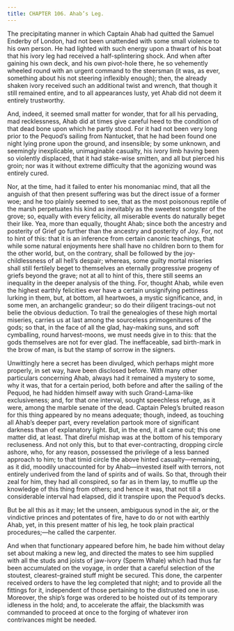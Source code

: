 ```yaml
---
title: CHAPTER 106. Ahab’s Leg.
---
```


The precipitating manner in which Captain Ahab had quitted the Samuel Enderby of London, had not been unattended with some small violence to his own person. He had lighted with such energy upon a thwart of his boat that his ivory leg had received a half-splintering shock. And when after gaining his own deck, and his own pivot-hole there, he so vehemently wheeled round with an urgent command to the steersman (it was, as ever, something about his not steering inflexibly enough); then, the already shaken ivory received such an additional twist and wrench, that though it still remained entire, and to all appearances lusty, yet Ahab did not deem it entirely trustworthy.

And, indeed, it seemed small matter for wonder, that for all his pervading, mad recklessness, Ahab did at times give careful heed to the condition of that dead bone upon which he partly stood. For it had not been very long prior to the Pequod’s sailing from Nantucket, that he had been found one night lying prone upon the ground, and insensible; by some unknown, and seemingly inexplicable, unimaginable casualty, his ivory limb having been so violently displaced, that it had stake-wise smitten, and all but pierced his groin; nor was it without extreme difficulty that the agonizing wound was entirely cured.

Nor, at the time, had it failed to enter his monomaniac mind, that all the anguish of that then present suffering was but the direct issue of a former woe; and he too plainly seemed to see, that as the most poisonous reptile of the marsh perpetuates his kind as inevitably as the sweetest songster of the grove; so, equally with every felicity, all miserable events do naturally beget their like. Yea, more than equally, thought Ahab; since both the ancestry and posterity of Grief go further than the ancestry and posterity of Joy. For, not to hint of this: that it is an inference from certain canonic teachings, that while some natural enjoyments here shall have no children born to them for the other world, but, on the contrary, shall be followed by the joy-childlessness of all hell’s despair; whereas, some guilty mortal miseries shall still fertilely beget to themselves an eternally progressive progeny of griefs beyond the grave; not at all to hint of this, there still seems an inequality in the deeper analysis of the thing. For, thought Ahab, while even the highest earthly felicities ever have a certain unsignifying pettiness lurking in them, but, at bottom, all heartwoes, a mystic significance, and, in some men, an archangelic grandeur; so do their diligent tracings-out not belie the obvious deduction. To trail the genealogies of these high mortal miseries, carries us at last among the sourceless primogenitures of the gods; so that, in the face of all the glad, hay-making suns, and soft cymballing, round harvest-moons, we must needs give in to this: that the gods themselves are not for ever glad. The ineffaceable, sad birth-mark in the brow of man, is but the stamp of sorrow in the signers.

Unwittingly here a secret has been divulged, which perhaps might more properly, in set way, have been disclosed before. With many other particulars concerning Ahab, always had it remained a mystery to some, why it was, that for a certain period, both before and after the sailing of the Pequod, he had hidden himself away with such Grand-Lama-like exclusiveness; and, for that one interval, sought speechless refuge, as it were, among the marble senate of the dead. Captain Peleg’s bruited reason for this thing appeared by no means adequate; though, indeed, as touching all Ahab’s deeper part, every revelation partook more of significant darkness than of explanatory light. But, in the end, it all came out; this one matter did, at least. That direful mishap was at the bottom of his temporary recluseness. And not only this, but to that ever-contracting, dropping circle ashore, who, for any reason, possessed the privilege of a less banned approach to him; to that timid circle the above hinted casualty—remaining, as it did, moodily unaccounted for by Ahab—invested itself with terrors, not entirely underived from the land of spirits and of wails. So that, through their zeal for him, they had all conspired, so far as in them lay, to muffle up the knowledge of this thing from others; and hence it was, that not till a considerable interval had elapsed, did it transpire upon the Pequod’s decks.

But be all this as it may; let the unseen, ambiguous synod in the air, or the vindictive princes and potentates of fire, have to do or not with earthly Ahab, yet, in this present matter of his leg, he took plain practical procedures;—he called the carpenter.

And when that functionary appeared before him, he bade him without delay set about making a new leg, and directed the mates to see him supplied with all the studs and joists of jaw-ivory (Sperm Whale) which had thus far been accumulated on the voyage, in order that a careful selection of the stoutest, clearest-grained stuff might be secured. This done, the carpenter received orders to have the leg completed that night; and to provide all the fittings for it, independent of those pertaining to the distrusted one in use. Moreover, the ship’s forge was ordered to be hoisted out of its temporary idleness in the hold; and, to accelerate the affair, the blacksmith was commanded to proceed at once to the forging of whatever iron contrivances might be needed.